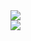 <a href="https://github.com/anuraghazra/github-readme-stats">
  <img align="center" src="https://github-readme-stats.vercel.app/api?username=KimPopsong&count_private=true&show_icons=true&theme=dark" />
</a>
<br>
<a href="https://github.com/anuraghazra/convoychat">
  <img align="center" src="https://github-readme-stats.vercel.app/api/top-langs/?username=KimPopsong&theme=dark" />
</a>
<br>

<!-- [Steam Profile](https://steamcommunity.com/id/kimds5344/, "Steam Profile") MD 링크 사용법 -->
<!-- Markdown에서 줄바꿈은 끝에 띄어쓰기 두 번 -->
